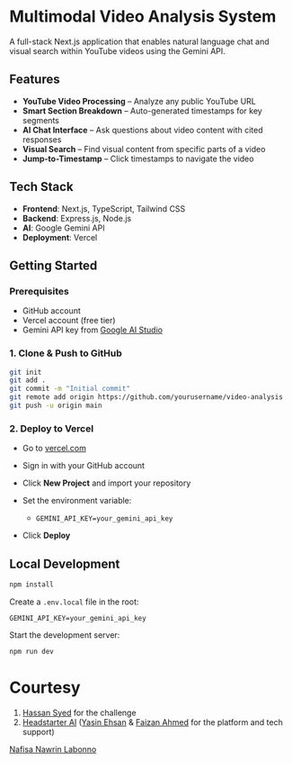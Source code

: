 # Multimodal Video Analysis System

A full-stack Next.js application that enables natural language chat and visual search within YouTube videos using the Gemini API.

## Features

- **YouTube Video Processing** – Analyze any public YouTube URL
- **Smart Section Breakdown** – Auto-generated timestamps for key segments
- **AI Chat Interface** – Ask questions about video content with cited responses
- **Visual Search** – Find visual content from specific parts of a video
- **Jump-to-Timestamp** – Click timestamps to navigate the video

## Tech Stack

- **Frontend**: Next.js, TypeScript, Tailwind CSS  
- **Backend**: Express.js, Node.js  
- **AI**: Google Gemini API  
- **Deployment**: Vercel  

## Getting Started

### Prerequisites

- GitHub account  
- Vercel account (free tier)  
- Gemini API key from [Google AI Studio](https://aistudio.google.com/)

### 1. Clone & Push to GitHub

```bash
git init
git add .
git commit -m "Initial commit"
git remote add origin https://github.com/yourusername/video-analysis
git push -u origin main
````

### 2. Deploy to Vercel

* Go to [vercel.com](https://vercel.com)
* Sign in with your GitHub account
* Click **New Project** and import your repository
* Set the environment variable:

  * `GEMINI_API_KEY=your_gemini_api_key`
* Click **Deploy**

## Local Development

```bash
npm install
```

Create a `.env.local` file in the root:

```
GEMINI_API_KEY=your_gemini_api_key
```

Start the development server:

```bash
npm run dev
```
# Courtesy

1. [Hassan Syed](https://www.linkedin.com/in/hassan-syed-b166a9171/) for the challenge
2. [Headstarter AI](https://app.headstarter.co/accelerator) ([Yasin Ehsan](https://www.linkedin.com/in/yasinehsan/) & [Faizan Ahmed](https://www.linkedin.com/in/faizancodes/) for the platform and tech support)

[Nafisa Nawrin Labonno](https://www.linkedin.com/in/nafisanlab/)
